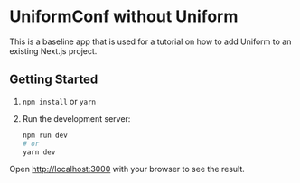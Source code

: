 # UniformConf without Uniform

This is a baseline app that is used for a tutorial on how to add Uniform to an existing Next.js project.

## Getting Started

1. `npm install` or `yarn`

1. Run the development server:

    ```bash
    npm run dev
    # or
    yarn dev
    ```

Open [http://localhost:3000](http://localhost:3000) with your browser to see the result.